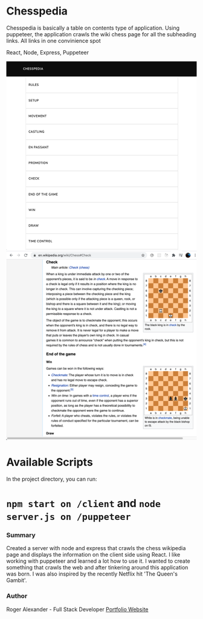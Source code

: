 # Chesspedia

Chesspedia is basically a table on contents type of application. Using puppeteer, the application crawls the wiki chess page for all the subheading links. All links in one convinience spot

React, Node, Express, Puppeteer

<img src="client/src/media/pup1.png" width="650" height="500">

<img src="client/src/media/pup2.png" width="650" height="500">

# Available Scripts

In the project directory, you can run:

# `npm start on /client` and `node server.js on /puppeteer`

<h3>Summary</h3>
Created a server with node and express that crawls the chess wikipedia page and displays the information on the client side using React. I like working with puppeteer and learned a lot how to use it. I wanted to create something that crawls the web and after tinkering around this application was born. I was also inspired by the recently Netflix hit 'The Queen's Gambit'.

<h3>Author</h3>

Roger Alexander - Full Stack Developer <a href="http://www.douschesois.com">Portfolio Website</a>
